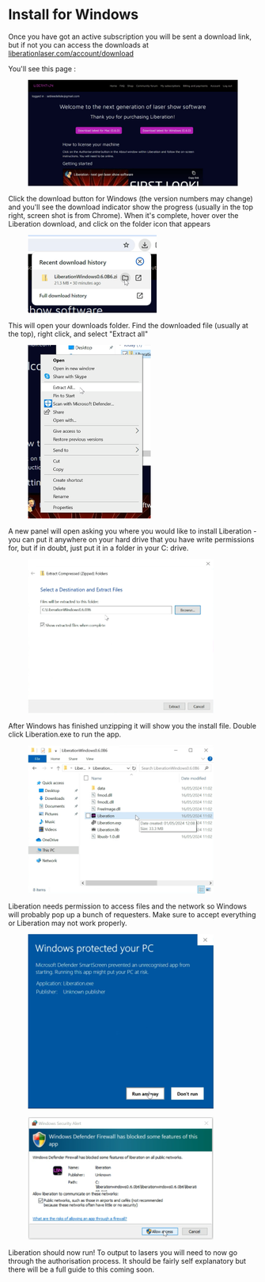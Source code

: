 # Install for Windows

Once you have got an active subscription you will be sent a download link, but if not you can access the downloads at [liberationlaser.com/account/download](https://liberationlaser.com/account/download)

You'll see this page :

<figure><img src=".gitbook/assets/windows-download-page.png" alt=""><figcaption></figcaption></figure>

Click the download button for Windows (the version numbers may change) and you'll see the download indicator show the progress (usually in the top right, screen shot is from Chrome). When it's complete, hover over the Liberation download, and click on the folder icon that appears

<figure><img src=".gitbook/assets/windows-download-chrome.png" alt="" width="260"><figcaption></figcaption></figure>

This will open your downloads folder. Find the downloaded file (usually at the top), right click, and select "Extract all"&#x20;

<figure><img src=".gitbook/assets/windows-extract-all.png" alt="" width="248"><figcaption></figcaption></figure>

A new panel will open asking you where you would like to install Liberation - you can put it anywhere on your hard drive that you have write permissions for, but if in doubt, just put it in a folder in your C: drive.

<figure><img src=".gitbook/assets/windows-select-destination.png" alt="" width="375"><figcaption></figcaption></figure>

After Windows has finished unzipping it will show you the install file. Double click Liberation.exe to run the app.

<figure><img src=".gitbook/assets/windows-open-exe.png" alt="" width="375"><figcaption></figcaption></figure>

Liberation needs permission to access files and the network so Windows will probably pop up a bunch of requesters. Make sure to accept everything or Liberation may not work properly.

<figure><img src=".gitbook/assets/windows-protection-window.png" alt="" width="375"><figcaption></figcaption></figure>

<figure><img src=".gitbook/assets/windows-defender-firewall-block-message.png" alt="" width="375"><figcaption></figcaption></figure>

Liberation should now run! To output to lasers you will need to now go through the authorisation process. It should be fairly self explanatory but there will be a full guide to this coming soon.
